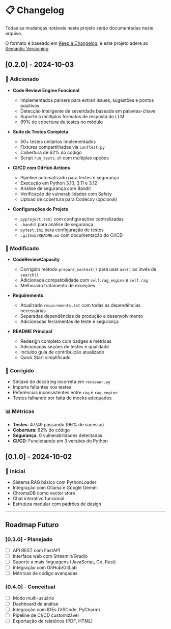 # 📋 Changelog

Todas as mudanças notáveis neste projeto serão documentadas neste arquivo.

O formato é baseado em [Keep a Changelog](https://keepachangelog.com/pt-BR/1.0.0/),
e este projeto adere ao [Semantic Versioning](https://semver.org/lang/pt-BR/).

## [0.2.0] - 2024-10-03

### 🎉 Adicionado
- **Code Review Engine Funcional**
  - Implementados parsers para extrair issues, sugestões e pontos positivos
  - Detecção inteligente de severidade baseada em palavras-chave
  - Suporte a múltiplos formatos de resposta do LLM
  - 99% de cobertura de testes no módulo

- **Suite de Testes Completa**
  - 50+ testes unitários implementados
  - Fixtures compartilhadas via `conftest.py`
  - Cobertura de 62% do código
  - Script `run_tests.sh` com múltiplas opções

- **CI/CD com GitHub Actions**
  - Pipeline automatizado para testes e segurança
  - Execução em Python 3.10, 3.11 e 3.12
  - Análise de segurança com Bandit
  - Verificação de vulnerabilidades com Safety
  - Upload de cobertura para Codecov (opcional)

- **Configurações do Projeto**
  - `pyproject.toml` com configurações centralizadas
  - `.bandit` para análise de segurança
  - `pytest.ini` para configuração de testes
  - `.github/README.md` com documentação do CI/CD

### 🔧 Modificado
- **CodeReviewCapacity**
  - Corrigido método `prepare_context()` para usar `ask()` ao invés de `search()`
  - Adicionada compatibilidade com `self.rag_engine` e `self.rag`
  - Melhorado tratamento de exceções

- **Requirements**
  - Atualizado `requirements.txt` com todas as dependências necessárias
  - Separadas dependências de produção e desenvolvimento
  - Adicionadas ferramentas de teste e segurança

- **README Principal**
  - Redesign completo com badges e métricas
  - Adicionadas seções de testes e qualidade
  - Incluído guia de contribuição atualizado
  - Quick Start simplificado

### 🐛 Corrigido
- Sintaxe de docstring incorreta em `reviewer.py`
- Imports faltantes nos testes
- Referências inconsistentes entre `rag` e `rag_engine`
- Testes falhando por falta de mocks adequados

### 📊 Métricas
- **Testes**: 47/49 passando (96% de sucesso)
- **Cobertura**: 62% do código
- **Segurança**: 0 vulnerabilidades detectadas
- **CI/CD**: Funcionando em 3 versões do Python

## [0.1.0] - 2024-10-02

### 🎉 Inicial
- Sistema RAG básico com PythonLoader
- Integração com Ollama e Google Gemini
- ChromaDB como vector store
- Chat interativo funcional
- Estrutura modular com padrões de design

---

## Roadmap Futuro

### [0.3.0] - Planejado
- [ ] API REST com FastAPI
- [ ] Interface web com Streamlit/Gradio
- [ ] Suporte a mais linguagens (JavaScript, Go, Rust)
- [ ] Integração com GitHub/GitLab
- [ ] Métricas de código avançadas

### [0.4.0] - Conceitual
- [ ] Modo multi-usuário
- [ ] Dashboard de análise
- [ ] Integração com IDEs (VSCode, PyCharm)
- [ ] Pipeline de CI/CD customizável
- [ ] Exportação de relatórios (PDF, HTML)